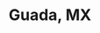 ---
portfolio: guada
title:  "Guada, MX"
description: "Travels of a blind mariachi"
imgSrc: "../images/v3/guada/guada-2.jpg"
layout: port-v
set: guada
---